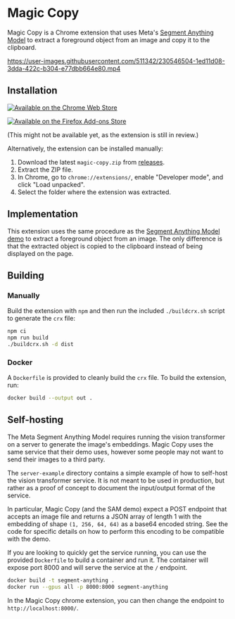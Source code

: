 # Magic Copy

Magic Copy is a Chrome extension that uses Meta's [Segment Anything Model](https://segment-anything.com/) to extract a foreground object from an image and copy it to the clipboard.

https://user-images.githubusercontent.com/511342/230546504-1ed11d08-3dda-422c-b304-e77dbb664e80.mp4

## Installation

[![Available on the Chrome Web Store](https://storage.googleapis.com/web-dev-uploads/image/WlD8wC6g8khYWPJUsQceQkhXSlv1/UV4C4ybeBTsZt43U4xis.png)](https://chrome.google.com/webstore/detail/nnifclicibdhgakebbnbfmomniihfmkg)

[![Available on the Firefox Add-ons Store](https://extensionworkshop.com/assets/img/documentation/publish/get-the-addon-178x60px.dad84b42.png)](https://addons.mozilla.org/en-US/firefox/addon/magic-copy/)

(This might not be available yet, as the extension is still in review.)

Alternatively, the extension can be installed manually:

1. Download the latest `magic-copy.zip` from [releases](https://github.com/kevmo314/magic-copy/releases).
2. Extract the ZIP file.
3. In Chrome, go to `chrome://extensions/`, enable "Developer mode", and click "Load unpacked".
4. Select the folder where the extension was extracted.

## Implementation

This extension uses the same procedure as the [Segment Anything Model demo](https://segment-anything.com/demo) to extract a foreground object from an image. The only difference is that the extracted object is copied to the clipboard instead of being displayed on the page.

## Building

### Manually

Build the extension with `npm` and then run the included `./buildcrx.sh` script to generate the `crx` file:

```sh
npm ci
npm run build
./buildcrx.sh -d dist
```

### Docker

A `Dockerfile` is provided to cleanly build the `crx` file. To build the extension, run:

```sh
docker build --output out .
```

## Self-hosting

The Meta Segment Anything Model requires running the vision transformer on a server
to generate the image's embeddings. Magic Copy uses the same service that their
demo uses, however some people may not want to send their images to a third party.

The `server-example` directory contains a simple example of how to self-host the
vision transformer service. It is not meant to be used in production, but rather as
a proof of concept to document the input/output format of the service.

In particular, Magic Copy (and the SAM demo) expect a POST endpoint that accepts
an image file and returns a JSON array of length 1 with the embedding of shape
`(1, 256, 64, 64)` as a base64 encoded string. See the code for specific details on how
to perform this encoding to be compatible with the demo.

If you are looking to quickly get the service running, you can use the provided
`Dockerfile` to build a container and run it. The container will expose port 8000
and will serve the service at the `/` endpoint.

```bash
docker build -t segment-anything .
docker run --gpus all -p 8000:8000 segment-anything
```

In the Magic Copy chrome extension, you can then change the endpoint to `http://localhost:8000/`.
